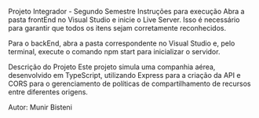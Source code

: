 Projeto Integrador - Segundo Semestre
Instruções para execução
Abra a pasta frontEnd no Visual Studio e inicie o Live Server. Isso é necessário para garantir que todos os itens sejam corretamente reconhecidos.

Para o backEnd, abra a pasta correspondente no Visual Studio e, pelo terminal, execute o comando npm start para inicializar o servidor.

Descrição do Projeto
Este projeto simula uma companhia aérea, desenvolvido em TypeScript, utilizando Express para a criação da API e CORS para o gerenciamento de políticas de compartilhamento de recursos entre diferentes origens.

Autor: Munir Bisteni
